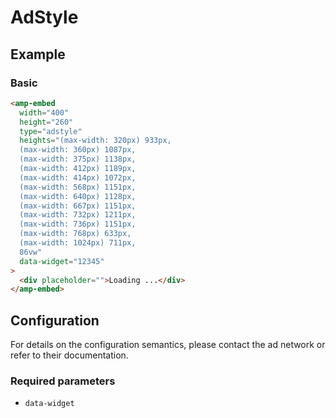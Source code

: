 <!---
Copyright 2019 The AMP HTML Authors. All Rights Reserved.

Licensed under the Apache License, Version 2.0 (the "License");
you may not use this file except in compliance with the License.
You may obtain a copy of the License at

      http://www.apache.org/licenses/LICENSE-2.0

Unless required by applicable law or agreed to in writing, software
distributed under the License is distributed on an "AS-IS" BASIS,
WITHOUT WARRANTIES OR CONDITIONS OF ANY KIND, either express or implied.
See the License for the specific language governing permissions and
limitations under the License.
-->

# AdStyle

## Example

### Basic

```html
<amp-embed
  width="400"
  height="260"
  type="adstyle"
  heights="(max-width: 320px) 933px,
  (max-width: 360px) 1087px,
  (max-width: 375px) 1138px,
  (max-width: 412px) 1189px,
  (max-width: 414px) 1072px,
  (max-width: 568px) 1151px,
  (max-width: 640px) 1128px,
  (max-width: 667px) 1151px,
  (max-width: 732px) 1211px,
  (max-width: 736px) 1151px,
  (max-width: 768px) 633px,
  (max-width: 1024px) 711px,
  86vw"
  data-widget="12345"
>
  <div placeholder="">Loading ...</div>
</amp-embed>
```

## Configuration

For details on the configuration semantics, please contact the ad network or refer to their documentation.

### Required parameters

- `data-widget`
